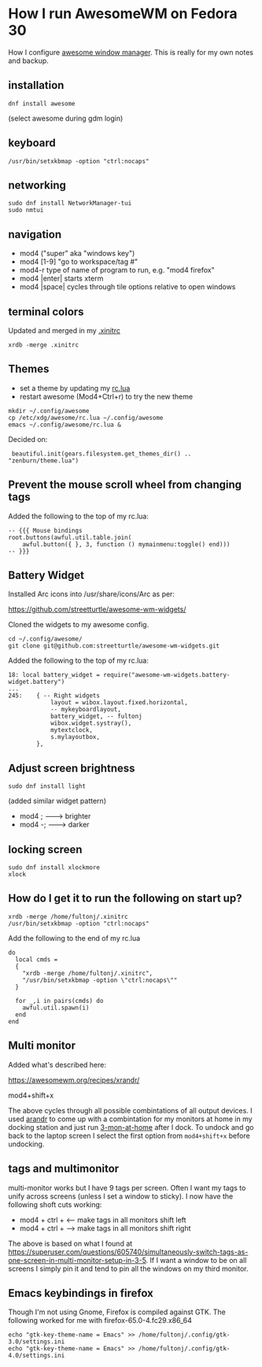# How I run AwesomeWM on Fedora 30

How I configure [awesome window manager](https://awesomewm.org).
This is really for my own notes and backup. 

## installation

`dnf install awesome`

(select awesome during gdm login)

## keyboard

`/usr/bin/setxkbmap -option "ctrl:nocaps"`

## networking

```
sudo dnf install NetworkManager-tui
sudo nmtui
```

## navigation

- mod4 ("super" aka "windows key")
- mod4 [1-9] "go to workspace/tag #"
- mod4-r type of name of program to run, e.g. "mod4 firefox"
- mod4 |enter| starts xterm
- mod4 |space| cycles through tile options relative to open windows 

## terminal colors

Updated and merged in my [.xinitrc](xinitrc)

`xrdb -merge .xinitrc`

## Themes

- set a theme by updating my [rc.lua](rc.lua)
- restart awesome (Mod4+Ctrl+r) to try the new theme

```
mkdir ~/.config/awesome
cp /etc/xdg/awesome/rc.lua ~/.config/awesome
emacs ~/.config/awesome/rc.lua &
```

Decided on:
```
 beautiful.init(gears.filesystem.get_themes_dir() .. "zenburn/theme.lua")
```

## Prevent the mouse scroll wheel from changing tags

Added the following to the top of my rc.lua:

```
-- {{{ Mouse bindings
root.buttons(awful.util.table.join(
    awful.button({ }, 3, function () mymainmenu:toggle() end)))
-- }}}
```

## Battery Widget

Installed Arc icons into /usr/share/icons/Arc as per:

 https://github.com/streetturtle/awesome-wm-widgets/

Cloned the widgets to my awesome config.

```
cd ~/.config/awesome/
git clone git@github.com:streetturtle/awesome-wm-widgets.git
```

Added the following to the top of my rc.lua:

```
18: local battery_widget = require("awesome-wm-widgets.battery-widget.battery")
...
245:    { -- Right widgets
            layout = wibox.layout.fixed.horizontal,
            -- mykeyboardlayout,
            battery_widget, -- fultonj
            wibox.widget.systray(),
            mytextclock,
            s.mylayoutbox,
        },
```

## Adjust screen brightness

`sudo dnf install light`

(added similar widget pattern)

- mod4 ;         ---> brighter
- mod4 <shift>-; ---> darker

## locking screen

```
sudo dnf install xlockmore
xlock
```

## How do I get it to run the following on start up?

```
xrdb -merge /home/fultonj/.xinitrc
/usr/bin/setxkbmap -option "ctrl:nocaps"
```

Add the following to the end of my rc.lua

```
do
  local cmds =
  {
    "xrdb -merge /home/fultonj/.xinitrc",
    "/usr/bin/setxkbmap -option \"ctrl:nocaps\""
  }

  for _,i in pairs(cmds) do
    awful.util.spawn(i)
  end
end
```

## Multi monitor

Added what's described here:

 https://awesomewm.org/recipes/xrandr/

mod4+shift+x

The above cycles through all possible combintations of all output
devices. I used [arandr](https://christian.amsuess.com/tools/arandr)
to come up with a combintation for my monitors at home in my docking
station and just run [3-mon-at-home](3-mon-at-home) after I dock. To
undock and go back to the laptop screen I select the first option from
`mod4+shift+x` before undocking.

## tags and multimonitor

multi-monitor works but I have 9 tags per screen. Often I want my tags
to unify across screens (unless I set a window to sticky). I now have
the following shoft cuts working:

- mod4 + ctrl + <-- make tags in all monitors shift left
- mod4 + ctrl + --> make tags in all monitors shift right

The above is based on what I found at https://superuser.com/questions/605740/simultaneously-switch-tags-as-one-screen-in-multi-monitor-setup-in-3-5.
If I want a window to be on all screens I simply pin it 
and tend to pin all the windows on my third monitor.

## Emacs keybindings in firefox

Though I'm not using Gnome, Firefox is compiled against GTK.
The following worked for me with firefox-65.0-4.fc29.x86_64

```
echo "gtk-key-theme-name = Emacs" >> /home/fultonj/.config/gtk-3.0/settings.ini
echo "gtk-key-theme-name = Emacs" >> /home/fultonj/.config/gtk-4.0/settings.ini
```
